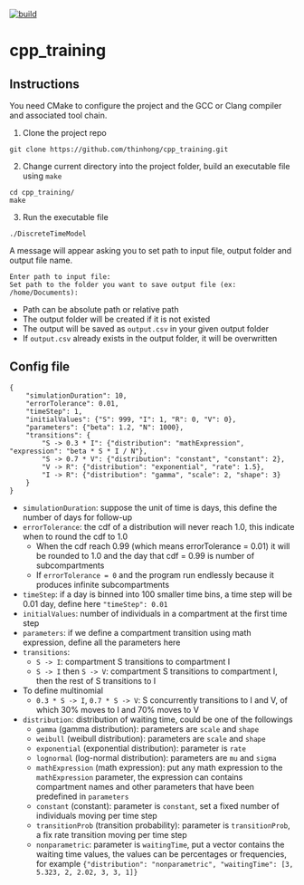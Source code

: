 [![build](https://github.com/thinhong/cpp_training/actions/workflows/c-cpp.yml/badge.svg)](https://github.com/thinhong/cpp_training/actions/workflows/c-cpp.yml)

# cpp_training

## Instructions

You need CMake to configure the project and the GCC or Clang compiler and associated tool chain.

1. Clone the project repo
```
git clone https://github.com/thinhong/cpp_training.git
```

2. Change current directory into the project folder, build an executable file using `make`
```
cd cpp_training/
make
```

3. Run the executable file
```
./DiscreteTimeModel
```

A message will appear asking you to set path to input file, output folder and output file name.
```
Enter path to input file: 
Set path to the folder you want to save output file (ex: /home/Documents): 
```
* Path can be absolute path or relative path
* The output folder will be created if it is not existed
* The output will be saved as `output.csv` in your given output folder
* If `output.csv` already exists in the output folder, it will be overwritten 

## Config file
```
{
    "simulationDuration": 10,
    "errorTolerance": 0.01,
    "timeStep": 1,
    "initialValues": {"S": 999, "I": 1, "R": 0, "V": 0},
    "parameters": {"beta": 1.2, "N": 1000},
    "transitions": {
        "S -> 0.3 * I": {"distribution": "mathExpression", "expression": "beta * S * I / N"}, 
        "S -> 0.7 * V": {"distribution": "constant", "constant": 2},
        "V -> R": {"distribution": "exponential", "rate": 1.5}, 
        "I -> R": {"distribution": "gamma", "scale": 2, "shape": 3}
    }
}
```
* `simulationDuration`: suppose the unit of time is days, this define the number of days for follow-up
* `errorTolerance`: the cdf of a distribution will never reach 1.0, this  indicate when to round the cdf to 1.0
    * When the cdf reach 0.99 (which means errorTolerance = 0.01) it will be rounded to 1.0 and the day that cdf = 0.99 is number of subcompartments
    * If `errorTolerance = 0` and the program run endlessly because it produces infinite subcompartments
* `timeStep`: if a day is binned into 100 smaller time bins, a time step will be 0.01 day, define here `"timeStep": 0.01`
* `initialValues`: number of individuals in a compartment at the first time step
* `parameters`: if we define a compartment transition using math expression, define all the parameters here
* `transitions`:
    * `S -> I`: compartment S transitions to compartment I
    * `S -> I` then `S -> V`: compartment S transitions to compartment I, then the rest of S transitions to I
* To define multinomial 
    * `0.3 * S -> I`, `0.7 * S -> V`: S concurrently transitions to I and V, of which 30% moves to I and 70% moves to V
* `distribution`: distribution of waiting time, could be one of the followings
    * `gamma` (gamma distribution): parameters are `scale` and `shape`
    * `weibull` (weibull distribution): parameters are `scale` and `shape`
    * `exponential` (exponential distribution): parameter is `rate`
    * `lognormal` (log-normal distribution): parameters are `mu` and `sigma`
    * `mathExpression` (math expression): put any math expression to the `mathExpression` parameter, the expression can contains compartment names and other parameters that have been predefined in `parameters`
    * `constant` (constant): parameter is `constant`, set a fixed number of individuals moving per time step
    * `transitionProb` (transition probability): parameter is `transitionProb`, a fix rate transition moving per time step
    * `nonparametric`: parameter is `waitingTime`, put a vector contains the waiting time values, the values can be percentages or frequencies, for example `{"distribution": "nonparametric", "waitingTime": [3, 5.323, 2, 2.02, 3, 3, 1]}`
